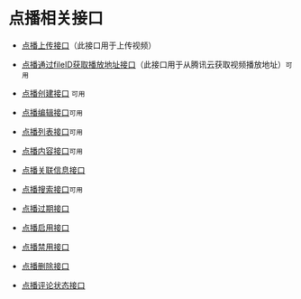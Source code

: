 # 点播相关接口

- [点播上传接口](api/aj/vod/create)（此接口用于上传视频）
- [点播通过fileID获取播放地址接口](api/aj/vod/vod/info)（此接口用于从腾讯云获取视频播放地址）`可用`

- [点播创建接口](api/aj/vod/add) `可用`
- [点播编辑接口](api/aj/vod/modify)`可用`
- [点播列表接口](api/aj/vod/list)`可用`
- [点播内容接口](api/aj/vod/info)`可用`
- [点播关联信息接口](api/aj/vod/relates)
- [点播搜索接口](api/aj/vod/search)`可用`
- [点播过期接口](api/aj/vod/expire)
- [点播启用接口](api/aj/vod/enable)
- [点播禁用接口](api/aj/vod/disable)
- [点播删除接口](api/aj/vod/remove)
- [点播评论状态接口](api/aj/vod/comment_status)